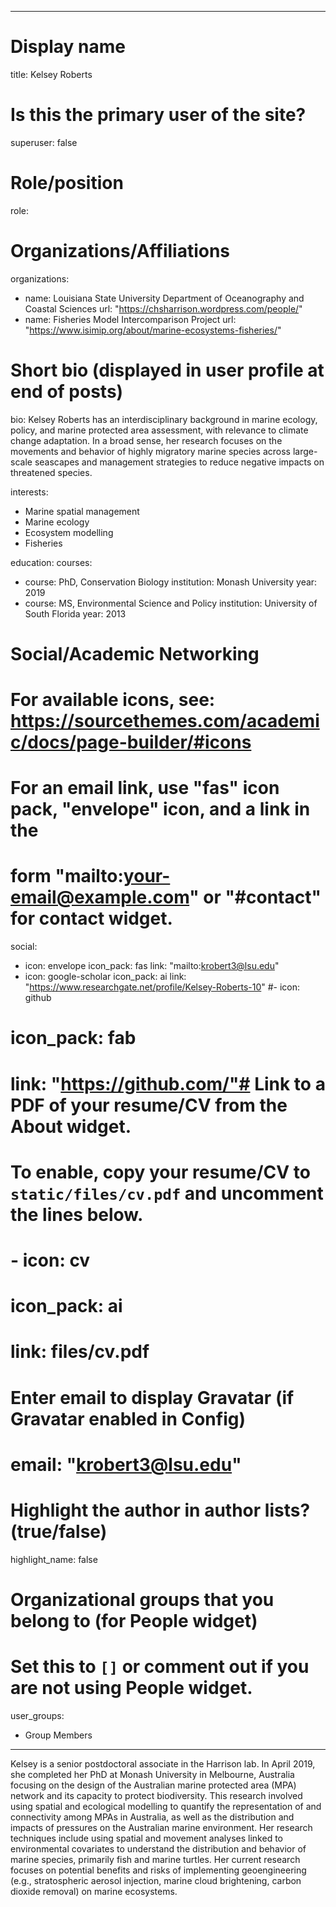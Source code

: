 
---
# Display name
title: Kelsey Roberts

# Is this the primary user of the site?
superuser: false

# Role/position
role:  

# Organizations/Affiliations
organizations:
- name: Louisiana State University Department of Oceanography and Coastal Sciences
  url: "https://chsharrison.wordpress.com/people/"
- name: Fisheries Model Intercomparison Project
  url: "https://www.isimip.org/about/marine-ecosystems-fisheries/"
# Short bio (displayed in user profile at end of posts)
bio: Kelsey Roberts has an interdisciplinary background in marine ecology, policy, and marine protected area assessment, with relevance to climate change adaptation. In a broad sense, her research focuses on the movements and behavior of highly migratory marine species across large-scale seascapes and management strategies to reduce negative impacts on threatened species.


interests:
- Marine spatial management
- Marine ecology
- Ecosystem modelling
- Fisheries


education:
  courses:
  - course: PhD, Conservation Biology
    institution: Monash University 
    year: 2019
  - course: MS, Environmental Science and Policy 
    institution: University of South Florida 
    year: 2013

# Social/Academic Networking
# For available icons, see: https://sourcethemes.com/academic/docs/page-builder/#icons
#   For an email link, use "fas" icon pack, "envelope" icon, and a link in the
#   form "mailto:your-email@example.com" or "#contact" for contact widget.
social:
- icon: envelope
  icon_pack: fas
  link: "mailto:krobert3@lsu.edu"
- icon: google-scholar
  icon_pack: ai
  link: "https://www.researchgate.net/profile/Kelsey-Roberts-10"
#- icon: github
#  icon_pack: fab
#  link: "https://github.com/"# Link to a PDF of your resume/CV from the About widget.
# To enable, copy your resume/CV to `static/files/cv.pdf` and uncomment the lines below.
# - icon: cv
#   icon_pack: ai
#   link: files/cv.pdf

# Enter email to display Gravatar (if Gravatar enabled in Config)
# email: "krobert3@lsu.edu"

# Highlight the author in author lists? (true/false)
highlight_name: false

# Organizational groups that you belong to (for People widget)
#   Set this to `[]` or comment out if you are not using People widget.
user_groups:
- Group Members
---

Kelsey is a senior postdoctoral associate in the Harrison lab. In April 2019, she completed her PhD at Monash University in Melbourne, Australia focusing on the design of the Australian marine protected area (MPA) network and its capacity to protect biodiversity. This research involved using spatial and ecological modelling to quantify the representation of and connectivity among MPAs in Australia, as well as the distribution and impacts of pressures on the Australian marine environment. Her research techniques include using spatial and movement analyses linked to environmental covariates to understand the distribution and behavior of marine species, primarily fish and marine turtles. Her current research focuses on potential benefits and risks of implementing geoengineering (e.g., stratospheric aerosol injection, marine cloud brightening, carbon dioxide removal) on marine ecosystems.

